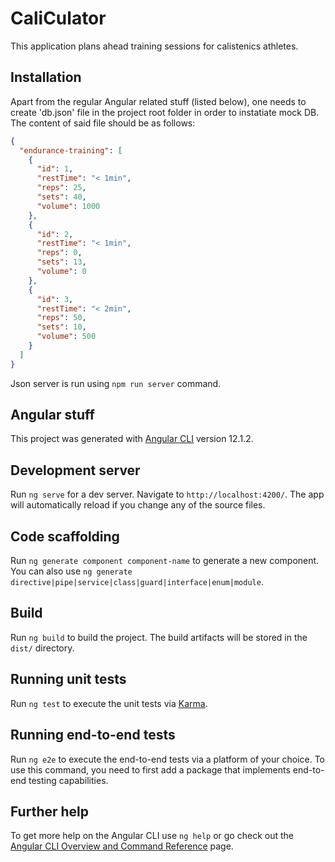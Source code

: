 # CaliCulator

This application plans ahead training sessions for calistenics athletes.

## Installation

Apart from the regular Angular related stuff (listed below), one needs to create 'db.json' file in the project root folder in order to instatiate mock DB. The content of said file should be as follows:

```json
{
  "endurance-training": [
    {
      "id": 1,
      "restTime": "< 1min",
      "reps": 25,
      "sets": 40,
      "volume": 1000
    },
    {
      "id": 2,
      "restTime": "< 1min",
      "reps": 0,
      "sets": 13,
      "volume": 0
    },
    {
      "id": 3,
      "restTime": "< 2min",
      "reps": 50,
      "sets": 10,
      "volume": 500
    }
  ]
}
```
Json server is run using `npm run server` command.

## Angular stuff

This project was generated with [Angular CLI](https://github.com/angular/angular-cli) version 12.1.2.

## Development server

Run `ng serve` for a dev server. Navigate to `http://localhost:4200/`. The app will automatically reload if you change any of the source files.

## Code scaffolding

Run `ng generate component component-name` to generate a new component. You can also use `ng generate directive|pipe|service|class|guard|interface|enum|module`.

## Build

Run `ng build` to build the project. The build artifacts will be stored in the `dist/` directory.

## Running unit tests

Run `ng test` to execute the unit tests via [Karma](https://karma-runner.github.io).

## Running end-to-end tests

Run `ng e2e` to execute the end-to-end tests via a platform of your choice. To use this command, you need to first add a package that implements end-to-end testing capabilities.

## Further help

To get more help on the Angular CLI use `ng help` or go check out the [Angular CLI Overview and Command Reference](https://angular.io/cli) page.
